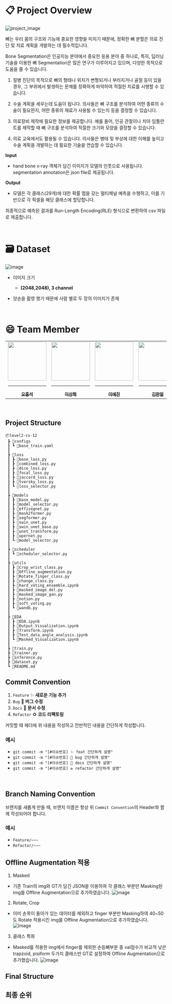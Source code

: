 # 📋 Project Overview


![project_image](https://github.com/user-attachments/assets/8b7c2877-efae-4e3b-895e-8415705ac748)

뼈는 우리 몸의 구조와 기능에 중요한 영향을 미치기 때문에, 정확한 뼈 분할은 의료 진단 및 치료 계획을 개발하는 데 필수적입니다.

Bone Segmentation은 인공지능 분야에서 중요한 응용 분야 중 하나로, 특히, 딥러닝 기술을 이용한 뼈 Segmentation은 많은 연구가 이루어지고 있으며, 다양한 목적으로 도움을 줄 수 있습니다.

1. 질병 진단의 목적으로 뼈의 형태나 위치가 변형되거나 부러지거나 골절 등이 있을 경우, 그 부위에서 발생하는 문제를 정확하게 파악하여 적절한 치료를 시행할 수 있습니다.

2. 수술 계획을 세우는데 도움이 됩니다. 의사들은 뼈 구조를 분석하여 어떤 종류의 수술이 필요한지, 어떤 종류의 재료가 사용될 수 있는지 등을 결정할 수 있습니다.

3. 의료장비 제작에 필요한 정보를 제공합니다. 예를 들어, 인공 관절이나 치아 임플란트를 제작할 때 뼈 구조를 분석하여 적절한 크기와 모양을 결정할 수 있습니다.

4. 의료 교육에서도 활용될 수 있습니다. 의사들은 병태 및 부상에 대한 이해를 높이고 수술 계획을 개발하는 데 필요한 기술을 연습할 수 있습니다.

**Input**

- hand bone x-ray 객체가 담긴 이미지가 모델의 인풋으로 사용됩니다. segmentation annotation은 json file로 제공됩니다.

**Output**

- 모델은 각 클래스(29개)에 대한 확률 맵을 갖는 멀티채널 예측을 수행하고, 이를 기반으로 각 픽셀을 해당 클래스에 할당합니다.

최종적으로 예측된 결과를 Run-Length Encoding(RLE) 형식으로 변환하여 csv 파일로 제출합니다.

<br/>

# 🗃️ Dataset
![image](https://github.com/user-attachments/assets/c2a3a918-6594-4493-8d39-b9c1d0cd8202)
- 이미지 크기
  - **(2048,2048), 3 channel**

- 양손을 촬영 했기 때문에 사람 별로 두 장의 이미지가 존재

<br/>

# 😄 Team Member

<!-- <table align="center">
    <tr align="center">
        <td><img src="https://github.com/user-attachments/assets/655258d1-43fd-4db7-a3fb-0d5a37c45774" width="140" height="140"></td>
        <td><img src="https://github.com/user-attachments/assets/1ec21af7-8c04-4e99-9922-4275e56516c4" width="140" height="140"></td>
        <td><img src="https://github.com/user-attachments/assets/f8ce149b-06dd-466b-ba16-83523e3f1abe" width="140" height="140"></td>
        <td><img src="https://github.com/user-attachments/assets/406da993-6556-4238-ab22-74239c870aaa" width="140" height="140"></td>
        <td><img src="https://github.com/user-attachments/assets/3bedb72c-bf6b-4feb-b486-3232e2363406" width="140" height="140"></td>
        <td><img src="https://github.com/user-attachments/assets/86ce3850-aa0a-4564-ba35-65c1af08c85f" width="140" height="140"></td>
    </tr>
    <tr align="center">
        <td><a href="https://github.com/lkl4502" target="_blank">오홍석</a></td>
        <td><a href="https://github.com/lexxsh" target="_blank">이상혁</a></td>
        <td><a href="https://github.com/yejin-s9" target="_blank">이예진</a></td>
        <td><a href="https://github.com/Haneol-Kijm" target="_blank">김한얼</a></td>
        <td><a href="https://github.com/PGSammy" target="_blank">조재만</a></td>
        <td><a href="https://github.com/oweixx" target="_blank">방민혁</a></td>
    </tr>
    <tr align="center">
        <td>T7208</td>
        <td>T7221</td>
        <td>T7225</td>
        <td>T7138</td>
        <td>T7253</td>
        <td>T7158</td>
    </tr>
</table> -->
<div align="center">
<table>
  <tr>
    <td align="center">
      <a href="https://github.com/lkl4502">
        <img src="https://stages.ai/_next/image?url=https%3A%2F%2Faistages-api-public-prod.s3.amazonaws.com%2Fapp%2FUsers%2F00003880%2Fuser_image.png&w=1920&q=75" width="120px" height="120px" alt=""/>
        <hr />
        <sub><b>오홍석</b></sub><br />
      </a>
    </td>
    <td align="center">
      <a href="https://github.com/lexxsh">
        <img src="https://stages.ai/_next/image?url=https%3A%2F%2Faistages-api-public-prod.s3.amazonaws.com%2Fapp%2FUsers%2F00003808%2Fuser_image.png&w=1920&q=75" width="120px" height="120px" alt=""/>
        <hr />
        <sub><b>이상혁</b></sub><br />
      </a>
    </td>
    <td align="center">
      <a href="https://github.com/yejin-s9">
        <img src="https://stages.ai/_next/image?url=https%3A%2F%2Faistages-api-public-prod.s3.amazonaws.com%2Fapp%2FUsers%2F00003894%2Fuser_image.png&w=1920&q=75" width="120px" height="120px" alt=""/>
        <hr />
        <sub><b>이예진</b></sub><br />
      </a>
    </td>
    <td align="center">
      <a href="https://github.com/Haneol-Kijm">
        <img src="https://stages.ai/_next/image?url=https%3A%2F%2Faistages-api-public-prod.s3.amazonaws.com%2Fapp%2FUsers%2F00003885%2Fuser_image.png&w=1920&q=75" width="120px" height="120px" alt=""/>
        <hr />
        <sub><b>김한얼</b></sub><br />
      </a>
    </td>
    <td align="center">
      <a href="https://github.com/PGSammy">
        <img src="https://stages.ai/_next/image?url=https%3A%2F%2Faistages-api-public-prod.s3.amazonaws.com%2Fapp%2FUsers%2F00003890%2Fuser_image.png&w=1920&q=75" width="120px" height="120px" alt=""/>
        <hr />
        <sub><b>조재만</b></sub><br />
      </a>
    </td>
        <td align="center">
      <a href="https://github.com/oweixx">
        <img src="https://stages.ai/_next/image?url=https%3A%2F%2Faistages-api-public-prod.s3.amazonaws.com%2Fapp%2FUsers%2F00003872%2Fuser_image.png&w=1920&q=75" width="120px" height="120px" alt=""/>
        <hr />
        <sub><b>방민혁</b></sub><br />
      </a>
    </td>
  </tr>
</table>
</div>

<br />

## Project Structure
```
📦level2-cv-12
 ┣ 📂configs
 ┃ ┗ 📜base_train.yaml
 ┃
 ┣ 📂loss
 ┃ ┣ 📜base_loss.py
 ┃ ┣ 📜combined_loss.py
 ┃ ┣ 📜dice_loss.py
 ┃ ┣ 📜focal_loss.py
 ┃ ┣ 📜jaccard_loss.py
 ┃ ┣ 📜tversky_loss.py
 ┃ ┗ 📜loss_selector.py
 ┃
 ┣ 📂models
 ┃ ┣ 📜base_model.py
 ┃ ┣ 📜model_selector.py
 ┃ ┣ 📜effisegnet.py
 ┃ ┣ 📜mask2former.py  
 ┃ ┣ 📜segformer.py
 ┃ ┣ 📜swin_unet.py
 ┃ ┣ 📜swin_unet_base.py
 ┃ ┣ 📜unet_transform.py
 ┃ ┣ 📜upernet.py         
 ┃ ┗ 📜model_selector.py
 ┃
 ┣ 📂scheduler
 ┃ ┗ 📜scheduler_selector.py
 ┃
 ┣ 📂utils
 ┃ ┣ 📜Crop_wrist_class.py
 ┃ ┣ 📜Offline_augmentation.py
 ┃ ┣ 📜Rotate_finger_class.py
 ┃ ┣ 📜change_class.py
 ┃ ┣ 📜hard_voting_ensemble.ipynb
 ┃ ┣ 📜masked_image_del.py
 ┃ ┣ 📜masked_image_gan.py
 ┃ ┣ 📜notion.py
 ┃ ┣ 📜soft_voting.py
 ┃ ┗ 📜wandb.py
 ┃
 ┣ 📂EDA
 ┃ ┣ 📜EDA.ipynb
 ┃ ┣ 📜Output_Visualization.ipynb
 ┃ ┣ 📜Transform.ipynb 
 ┃ ┣ 📜Test_data_angle_analysis.ipynb  
 ┃ ┗ 📜Masked_Visualization.ipynb
 ┃
 ┣ 📜train.py
 ┣ 📜trainer.py                      
 ┣ 📜inference.py                   
 ┣ 📜dataset.py             
 ┗ 📜README.md
```

## Commit Convention
1. `Feature` ✨ **새로운 기능 추가**
2. `Bug` 🐛 **버그 수정**
3. `Docs` 📝 **문서 수정**
4. `Refactor` ♻️ **코드 리펙토링**

커밋할 때 헤더에 위 내용을 작성하고 전반적인 내용을 간단하게 작성합니다.

### 예시

- `git commit -m "[#이슈번호] ✨ feat 간단하게 설명" `
- `git commit -m "[#이슈번호] 🐛 bug 간단하게 설명"`
- `git commit -m "[#이슈번호] 📝 docs 간단하게 설명" `
- `git commit -m "[#이슈번호] ♻️ refactor 간단하게 설명" `

<br/>

## Branch Naming Convention

브랜치를 새롭게 만들 때, 브랜치 이름은 항상 위 `Commit Convention`의 Header와 함께 작성되어야 합니다.

### 예시

- `Feature/~~~`
- `Refactor/~~~`

## Offline Augmentation 적용

1. Masked
- 기존 Train의 img와 GT가 담긴 JSON을 이용하여 각 클래스 부분만 Masking된 img를 Offline Augmentation으로 추가하였습니다.
![image](https://github.com/user-attachments/assets/529d822e-a0e4-494a-8ace-c4ac4950fb1b)

2. Rotate, Crop
- 이미 손목이 돌아가 있는 데이터를 제외하고 finger 부분만 Masking하여 40~50도 Rotate 적용시킨 img를 Offline Augmentation으로 추가하였습니다.
![image](https://github.com/user-attachments/assets/d0e2434d-c0b7-4be3-a8f8-0cd5f873e933)

3. 클래스 특화
- Masked를 적용한 img에서 finger를 제외한 손등뼈부분 중 val점수가 비교적 낮은 trapzoid, pisiform 두가지 클래스만 GT로 설정하여 Offline Augmentation으로 추가했습니다.
![image](https://github.com/user-attachments/assets/c5f44439-54a7-4b19-a047-402c3d6e9241)

## Final Structure












## 최종 순위
